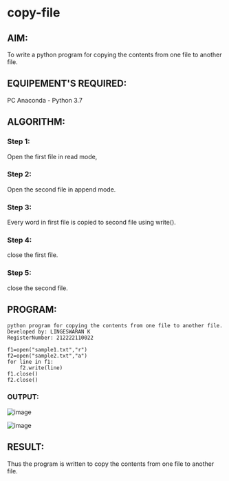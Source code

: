 # copy-file
## AIM:
To write a python program for copying the contents from one file to another file.
## EQUIPEMENT'S REQUIRED: 
PC
Anaconda - Python 3.7
## ALGORITHM: 
### Step 1:
Open the first file in read mode,
### Step 2: 
Open the second file in append mode.
### Step 3: 
Every word in first file is copied to second file using write().
### Step 4:  
close the first file.
### Step 5: 
close the second file.

## PROGRAM:
```
python program for copying the contents from one file to another file.
Developed by: LINGESWARAN K
RegisterNumber: 212222110022

f1=open("sample1.txt","r")
f2=open("sample2.txt","a")
for line in f1:
    f2.write(line)
f1.close()
f2.close()
```
### OUTPUT:
![image](https://github.com/Lingeswaran04/copy-file/assets/119103865/8d934c63-c607-4c97-b08b-fed2193f065a)

![image](https://github.com/Lingeswaran04/copy-file/assets/119103865/4a5cb0b3-8eae-4ac2-b83a-56108517479a)


## RESULT:
Thus the program is written to copy the contents from one file to another file.
